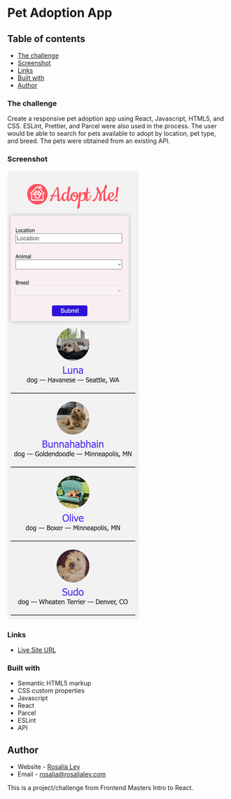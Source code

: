 # Pet Adoption App

## Table of contents

- [The challenge](#the-challenge)
- [Screenshot](#screenshot)
- [Links](#links)
- [Built with](#built-with)
- [Author](#author)

### The challenge

Create a responsive pet adoption app using React, Javascript, HTML5, and CSS. ESLint, Prettier, and Parcel were also used in the process. The user would be able to search for pets available to adopt by location, pet type, and breed. The pets were obtained from an existing API.

### Screenshot

![](/img/localhost_1234_.png)

### Links

- [Live Site URL](https://rosalialey.github.io/react-pet-adoption-app/)

### Built with

- Semantic HTML5 markup
- CSS custom properties
- Javascript
- React
- Parcel
- ESLint
- API

## Author

- Website - [Rosalia Ley](https://github.com/RosaliaLey)
- Email - [rosalia@rosalialey.com](rosalia@rosalialey.com)

This is a project/challenge from Frontend Masters Intro to React.

